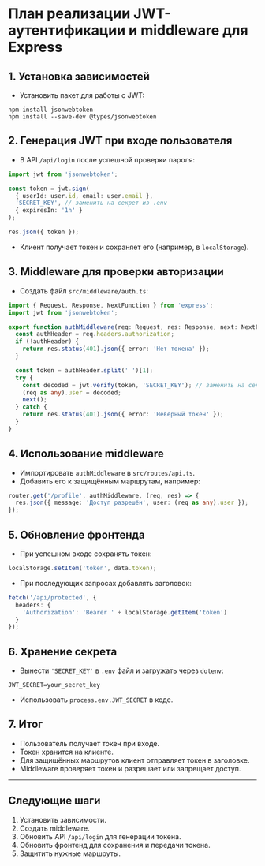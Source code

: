 # План реализации JWT-аутентификации и middleware для Express

## 1. Установка зависимостей

- Установить пакет для работы с JWT:

```
npm install jsonwebtoken
npm install --save-dev @types/jsonwebtoken
```

## 2. Генерация JWT при входе пользователя

- В API `/api/login` после успешной проверки пароля:

```typescript
import jwt from 'jsonwebtoken';

const token = jwt.sign(
  { userId: user.id, email: user.email },
  'SECRET_KEY', // заменить на секрет из .env
  { expiresIn: '1h' }
);

res.json({ token });
```

- Клиент получает токен и сохраняет его (например, в `localStorage`).

## 3. Middleware для проверки авторизации

- Создать файл `src/middleware/auth.ts`:

```typescript
import { Request, Response, NextFunction } from 'express';
import jwt from 'jsonwebtoken';

export function authMiddleware(req: Request, res: Response, next: NextFunction) {
  const authHeader = req.headers.authorization;
  if (!authHeader) {
    return res.status(401).json({ error: 'Нет токена' });
  }

  const token = authHeader.split(' ')[1];
  try {
    const decoded = jwt.verify(token, 'SECRET_KEY'); // заменить на секрет из .env
    (req as any).user = decoded;
    next();
  } catch {
    return res.status(401).json({ error: 'Неверный токен' });
  }
}
```

## 4. Использование middleware

- Импортировать `authMiddleware` в `src/routes/api.ts`.
- Добавить его к защищённым маршрутам, например:

```typescript
router.get('/profile', authMiddleware, (req, res) => {
  res.json({ message: 'Доступ разрешён', user: (req as any).user });
});
```

## 5. Обновление фронтенда

- При успешном входе сохранять токен:

```typescript
localStorage.setItem('token', data.token);
```

- При последующих запросах добавлять заголовок:

```typescript
fetch('/api/protected', {
  headers: {
    'Authorization': 'Bearer ' + localStorage.getItem('token')
  }
});
```

## 6. Хранение секрета

- Вынести `'SECRET_KEY'` в `.env` файл и загружать через `dotenv`:

```
JWT_SECRET=your_secret_key
```

- Использовать `process.env.JWT_SECRET` в коде.

## 7. Итог

- Пользователь получает токен при входе.
- Токен хранится на клиенте.
- Для защищённых маршрутов клиент отправляет токен в заголовке.
- Middleware проверяет токен и разрешает или запрещает доступ.

---

## Следующие шаги

1. Установить зависимости.
2. Создать middleware.
3. Обновить API `/api/login` для генерации токена.
4. Обновить фронтенд для сохранения и передачи токена.
5. Защитить нужные маршруты.
